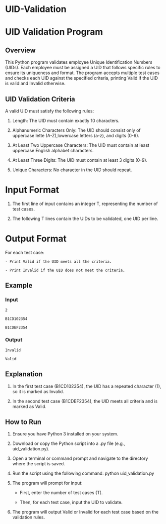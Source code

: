 # UID-Validation
# UID Validation Program

## Overview

This Python program validates employee Unique Identification Numbers (UIDs). Each employee must be assigned a UID that follows specific rules to ensure its uniqueness and format. The program accepts multiple test cases and checks each UID against the specified criteria, printing Valid if the UID is valid and Invalid otherwise.

## UID Validation Criteria

A valid UID must satisfy the following rules:

1. Length: The UID must contain exactly 10 characters.

2. Alphanumeric Characters Only: The UID should consist only of uppercase lette (A-Z),lowercase letters (a-z), and digits (0-9).

3. At Least Two Uppercase Characters: The UID must contain at least uppercase English alphabet characters.
4. At Least Three Digits: The UID must contain at least 3 digits (0-9).

5. Unique Characters: No character in the UID should repeat.


# Input Format

1. The first line of input contains an integer T, representing the number of test cases.

2. The following T lines contain the UIDs to be validated, one UID per line.


# Output Format

For each test case:

    - Print Valid if the UID meets all the criteria.

    - Print Invalid if the UID does not meet the criteria.

## Example

### Input

`2`

`B1CD102354`

`B1CDEF2354`

### Output

`Invalid`

`Valid`

## Explanation

1. In the first test case (B1CD102354), the UID has a repeated character (1), so it is marked as Invalid.

2. In the second test case (B1CDEF2354), the UID meets all criteria and is marked as Valid.

## How to Run

1. Ensure you have Python 3 installed on your system.

2. Download or copy the Python script into a .py file (e.g., uid_validation.py).

3. Open a terminal or command prompt and navigate to the directory where the script is saved.

4. Run the script using the following command:
   python uid_validation.py

5. The program will prompt for input:
    - First, enter the number of test cases (T).

    - Then, for each test case, input the UID to validate.

6. The program will output Valid or Invalid for each test case based on the validation rules. 